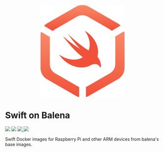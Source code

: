 <p align="center">
  <img src="Assets/logo.svg">
</p>

# Swift on Balena

<p>
    <img src="https://img.shields.io/badge/Swift-4 | 5-f2654a.svg" />
    <img src="https://img.shields.io/badge/architectures-ARMv6 | ARMv7 | ARMv8-lightgray.svg" />
    <a href="https://twitter.com/wlisac">
    <img src="https://img.shields.io/badge/twitter-@wlisac-blue.svg" />
    </a>
    <a href="https://launchpass.com/swift-arm">
    <img src="https://img.shields.io/badge/slack-swift--arm-purple.svg" />
    </a>
</p>

Swift Docker images for Raspberry Pi and other ARM devices from balena's base images.

